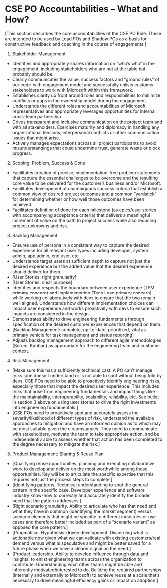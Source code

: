 # CSE PO Accountabilities – What and How?

[This section describes the core accountabilities of the CSE PO Role. These are intended to be used by Lead POs and Shadow POs as a basis for constructive feedback and coaching in the course of engagements.]

1. Stakeholder Management

- Identifies and appropriately shares information on “who’s who” in the engagement, including stakeholders who are not at the table but probably should be.
- Clearly communicates the value, success factors and “ground rules” of our code-with engagement model and successfully enlists customer stakeholders to work with Microsoft within this framework.
- Establishes clarity up front around roles and responsibilities to minimize conflicts or gaps in the ownership model during the engagement.
- Understands the different roles and accountabilities of Microsoft representatives and appropriately leverages opportunities for internal, cross-team partnership.
- Drives transparent and inclusive communication on the project team and with all stakeholders. Exercises maturity and diplomacy in handling any organizational tensions, interpersonal conflicts or other communication issues that might arise.
- Actively manages expectations across all project participants to avoid misunderstandings that could undermine trust, generate waste or block progress.

2. Scoping: Problem, Success & Done

- Facilitates creation of precise, implementation-free problem statements that capture the essential challenges to be overcome and the resulting core value to be delivered for the customer’s business and/or Microsoft.
- Facilitates development of unambiguous success criteria that establish a common view of desired project outcomes and a common “yardstick” for determining whether or how well those outcomes have been achieved.
- Facilitates definition of done for each milestone (as epics/user stories with accompanying acceptance criteria) that delivers a meaningful increment of value on the path to project success while also reducing project unknowns and risk.

3. Backlog Management

- Ensures use of persona in a consistent way to capture the desired experience for all relevant user types including developer, system admin, app admin, end user, etc.
- Understands target users at sufficient depth to capture not just the desired experience but the added value that the desired experience should deliver for them.
- [User Stories: right granularity]
- [User Stories: clear purpose]
- Identifies and respects the boundary between user experience (TPM primary concern) and implementation (Tech Lead primary concern) while working collaboratively with devs to ensure that the two remain well aligned.  Understands how different implementation choices can impact user experience and works proactively with devs to ensure such impacts are considered in the design.
- Demonstrates ability to drive engineering fundamentals through specification of the desired customer experiences that depend on them.
- [Backlog Management: complete, up-to-date, prioritized, vital as primary vehicle for task management and status reporting]
- Adjusts backlog management approach to different agile methodologies (Scrum, Kanban) as appropriate for the engineering team and customer context. 

4. Risk Management

- [Make sure this has a sufficiently technical cast.  A PO can’t manage risks s/he doesn’t understand or is not able to spot without being told by devs.  CSE POs need to be able to proactively identify engineering risks, especially those that impact the desired user experience.  This includes risks that arise from engineering fundamentals and impact things like the maintainability, interoperability, scalability, reliability, etc.  See bullet in section 3 above on using user stories to drive the right investments into engineering fundamentals.]
- [CSE POs need to proactively spot and accurately assess the severity/likelihood of different types of risk, understand the available approaches to mitigation and have an informed opinion as to which may be most suitable given the circumstances.  They need to communicate with stakeholders, motivate the team to take appropriate action, and be independently able to assess whether that action has been completed to the degree necessary to mitigate the risk.]

5. Product Management: Sharing & Reuse Plan

- [Qualifying reuse opportunities, planning and executing collaborative work to develop and deliver on the most worthwhile among those opportunities.  Key will be to articulate the specific expertise that this requires not just the process steps to complete.]
- [Identifying patterns.  Technical understanding to spot the general pattern in the specific case.  Developer experience and software industry know-how to correctly and accurately identify the broader need that the pattern addresses.]
- [Right scenario granularity.  Ability to articulate who has that need and what they have in common (identifying the market segment) versus scenario elements that might be specific to different industries or use cases and therefore better included as part of a “scenario variant” as opposed the core pattern.]
- [Pragmatism.  Hypothesis-driven development.  Discerning what is actionable now given what we can validate with existing customers/real demand versus what is speculative and might be better saved for a future phase when we have a clearer signal on the need.]
- [Product leadership.  Ability to develop influence through data and insights, to enlist engineering teams across the organization to contribute.  Understanding what other teams might be able and inherently motivated/interested to do.  Building the required partnerships (internally and externally to Microsoft) to achieve reuse at a scale that’s necessary to drive meaningful efficiency gains or impact on adoption.]
